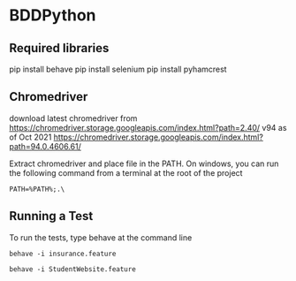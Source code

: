# BDDPython

## Required libraries
pip install behave
pip install selenium
pip install pyhamcrest

## Chromedriver
download latest chromedriver from https://chromedriver.storage.googleapis.com/index.html?path=2.40/
v94 as of Oct 2021  https://chromedriver.storage.googleapis.com/index.html?path=94.0.4606.61/

Extract chromedriver and place file in the PATH. On windows, you can run the following command from a terminal at the root of the project

```
PATH=%PATH%;.\
```

## Running a Test
To run the tests, type behave at the command line

```
behave -i insurance.feature

behave -i StudentWebsite.feature
```